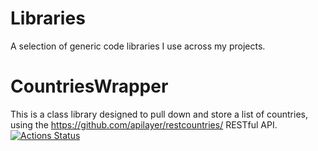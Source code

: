 # Libraries
A selection of generic code libraries I use across my projects.

# CountriesWrapper
This is a class library designed to pull down and store a list of countries, using the https://github.com/apilayer/restcountries/ RESTful API.
[![Actions Status](https://github.com/NBull92/Libraries/workflows/CountriesWrapper.CI/badge.svg)](https://github.com/NBull92/Libraries/actions)
